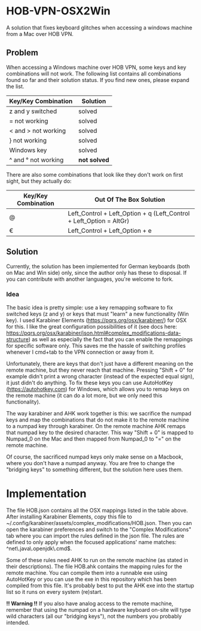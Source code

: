 # HOB-VPN-OSX2Win
A solution that fixes keyboard glitches when accessing a windows machine from a Mac over HOB VPN.

## Problem

When accessing a Windows machine over HOB VPN, some keys and key combinations will not work. The following list contains all combinations found so far and their solution status. If you find new ones, please expand the list.

|Key/Key Combination|Solution|
|---|---|
|z and y switched|solved|
|= not working|solved|
|< and > not working|solved|
|} not working|solved|
|Windows key|solved|
|^ and ° not working|**not solved**|

There are also some combinations that look like they don't work on first sight, but they actually do:

|Key/Key Combination|Out Of The Box Solution|
|---|---|
|@|Left_Control + Left_Option + q (Left_Control + Left_Option = AltGr)|
|€|Left_Control + Left_Option + e|

## Solution

Currently, the solution has been implemented for German keyboards (both on Mac and Win side) only, since the author only has these to disposal. If you can contribute with another languages, you're welcome to fork.

### Idea

The basic idea is pretty simple: use a key remapping software to fix switched keys (z and y) or keys that must "learn" a new functionality (Win key). I used Karabiner Elements (https://pqrs.org/osx/karabiner/) for OSX for this. I like the great configuration possibilities of it (see docs here: https://pqrs.org/osx/karabiner/json.html#complex_modifications-data-structure) as well as especially the fact that you can enable the remappings for specific software only. This saves me the hassle of switching profiles whenever I cmd+tab to the VPN connection or away from it.

Unfortunately, there are keys that don't just have a different meaning on the remote machine, but they never reach that machine. Pressing "Shift + 0" for example didn't print a wrong character (instead of the expected equal sign), it just didn't do anything. To fix these keys you can use AutoHotKey (https://autohotkey.com) for Windows, which allows you to remap keys on the remote machine (it can do a lot more, but we only need this functionality).

The way karabiner and AHK work together is this: we sacrifice the numpad keys and map the combinations that do not make it to the remote machine to a numpad key through karabiner. On the remote machine AHK remaps that numpad key to the desired character. This way "Shift + 0" is mapped to Numpad_0 on the Mac and then mapped from Numpad_0 to "=" on the remote machine.

Of course, the sacrificed numpad keys only make sense on a Macbook, where you don't have a numpad anyway. You are free to change the "bridging keys" to something different, but the solution here uses them.

# Implementation

The file HOB.json contains all the OSX mappings listed in the table above. After installing Karabiner Elements, copy this file to ~/.config/karabiner/assets/complex_modifications/HOB.json. Then you can open the karabiner preferences and switch to the "Complex Modifications" tab where you can import the rules defined in the json file. The rules are defined to only apply when the focused applications' name matches: ^net\\.java\\.openjdk\\.cmd$.

Some of these rules need AHK to run on the remote machine (as stated in their descriptions). The file HOB.ahk contains the mapping rules for the remote machine. You can compile them into a runnable exe using AutoHotKey or you can use the exe in this repository which has been compiled from this file. It's probably best to put the AHK exe into the startup list so it runs on every system (re)start.

**!! Warning !!**
If you also have analog access to the remote machine, remember that using the numpad on a hardware keyboard on-site will type wild characters (all our "bridging keys"), not the numbers you probably intended.
